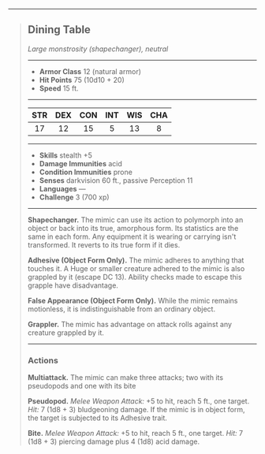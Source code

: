 ***
> ## Dining Table
> *Large monstrosity (shapechanger), neutral*
> 
> ***
> 
> - **Armor Class** 12 (natural armor)
> - **Hit Points** 75 (10d10 + 20)
> - **Speed** 15 ft.
> 
> ***
> 
> |STR|DEX|CON|INT|WIS|CHA|
> |:---:|:---:|:---:|:---:|:---:|:---:|
> |17|12|15|5|13|8|
> 
> ***
> 
> - **Skills** stealth +5
> - **Damage Immunities** acid
> - **Condition Immunities** prone
> - **Senses** darkvision 60 ft., passive Perception 11
> - **Languages** —
> - **Challenge** 3 (700 xp)
> 
> ***
> 
> **Shapechanger.** The mimic can use its action to polymorph into an object or back into its true, amorphous form. Its statistics are the same in each form. Any equipment it is wearing or carrying isn't transformed. It reverts to its true form if it dies.
> 
> **Adhesive (Object Form Only).** The mimic adheres to anything that touches it. A Huge or smaller creature adhered to the mimic is also grappled by it (escape DC 13). Ability checks made to escape this grapple have disadvantage.
> 
> **False Appearance (Object Form Only).** While the mimic remains motionless, it is indistinguishable from an ordinary object.
> 
> **Grappler.** The mimic has advantage on attack rolls against any creature grappled by it.
> 
> ***
> 
> ### Actions
> **Multiattack.** The mimic can make three attacks; two with its pseudopods and one with its bite
> 
> **Pseudopod.** *Melee Weapon Attack:* +5 to hit, reach 5 ft., one target. *Hit:* 7 (1d8 + 3) bludgeoning damage. If the mimic is in object form, the target is subjected to its Adhesive trait.
> 
> **Bite.** *Melee Weapon Attack:* +5 to hit, reach 5 ft., one target. *Hit:* 7 (1d8 + 3) piercing damage plus 4 (1d8) acid damage.